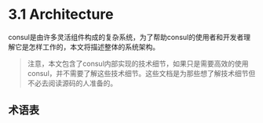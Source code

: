 # 3.1 Architecture

consul是由许多灵活组件构成的复杂系统，为了帮助consul的使用者和开发者理解它是怎样工作的，本文将描述整体的系统架构。

> 注意，本文包含了consul内部实现的技术细节，如果只是需要高效的使用consul，并不需要了解这些技术细节。这些文档是为那些想了解技术细节但不必去阅读源码的人准备的。

## 术语表




